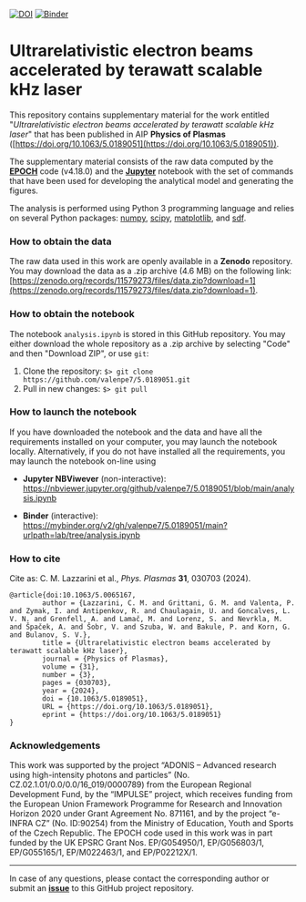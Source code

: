[![DOI](https://zenodo.org/badge/DOI/10.5281/zenodo.11579273.svg)](https://doi.org/10.5281/zenodo.11579273)
[![Binder](https://mybinder.org/badge_logo.svg)](https://mybinder.org/v2/gh/valenpe7/5.0065167/main?urlpath=lab/tree/analysis.ipynb)

# Ultrarelativistic electron beams accelerated by terawatt scalable kHz laser

This repository contains supplementary material for the work entitled "*Ultrarelativistic electron beams accelerated by terawatt scalable kHz laser*" that has been published in AIP **Physics of Plasmas** ([https://doi.org/10.1063/5.0189051](https://doi.org/10.1063/5.0189051)).

The supplementary material consists of the raw data computed by the **[EPOCH](https://epochpic.github.io/)** code (v4.18.0) and the **[Jupyter](https://jupyter.org/)** notebook with the set of commands that have been used for developing the analytical model and generating the figures.

The analysis is performed using Python 3 programming language and relies on several Python packages: [numpy](https://github.com/numpy/numpy), [scipy](https://github.com/scipy/scipy), [matplotlib](https://github.com/matplotlib/matplotlib), and [sdf](https://github.com/keithbennett/SDF).

### How to obtain the data

The raw data used in this work are openly available in a **Zenodo** repository. You may download the data as a .zip archive (4.6 MB) on the following link: [https://zenodo.org/records/11579273/files/data.zip?download=1](https://zenodo.org/records/11579273/files/data.zip?download=1).

### How to obtain the notebook

The notebook `analysis.ipynb` is stored in this GitHub repository. You may either download the whole repository as a .zip archive by selecting "Code" and then "Download ZIP", or use `git`:

1. Clone the repository: ``` $> git clone https://github.com/valenpe7/5.0189051.git ```
2. Pull in new changes: ``` $> git pull ```

### How to launch the notebook

If you have downloaded the notebook and the data and have all the requirements installed on your computer, you may launch the notebook locally. Alternatively, if you do not have installed all the requirements, you may launch the notebook on-line using
* **Jupyter NBViwever** (non-interactive): https://nbviewer.jupyter.org/github/valenpe7/5.0189051/blob/main/analysis.ipynb

* **Binder** (interactive): https://mybinder.org/v2/gh/valenpe7/5.0189051/main?urlpath=lab/tree/analysis.ipynb

### How to cite

Cite as: C. M. Lazzarini et al., *Phys. Plasmas* **31**, 030703 (2024).
```
@article{doi:10.1063/5.0065167,
        author = {Lazzarini, C. M. and Grittani, G. M. and Valenta, P. and Zymak, I. and Antipenkov, R. and Chaulagain, U. and Goncalves, L. V. N. and Grenfell, A. and Lamač, M. and Lorenz, S. and Nevrkla, M. and Špaček, A. and Šobr, V. and Szuba, W. and Bakule, P. and Korn, G. and Bulanov, S. V.},
        title = {Ultrarelativistic electron beams accelerated by terawatt scalable kHz laser},
        journal = {Physics of Plasmas},
        volume = {31},
        number = {3},
        pages = {030703},
        year = {2024},
        doi = {10.1063/5.0189051},
        URL = {https://doi.org/10.1063/5.0189051},
        eprint = {https://doi.org/10.1063/5.0189051}
}
```

### Acknowledgements

This work was supported by the project “ADONIS – Advanced research using high-intensity photons and particles” (No. CZ.02.1.01/0.0/0.0/16_019/0000789) from the European Regional Development Fund, by the “IMPULSE” project, which receives funding from the European Union Framework Programme for Research and Innovation Horizon 2020 under Grant Agreement No. 871161, and by the project “e-INFRA CZ” (No. ID:90254) from the Ministry of Education, Youth and Sports of the Czech Republic. The EPOCH code used in this work was in part funded by the UK EPSRC Grant Nos. EP/G054950/1, EP/G056803/1, EP/G055165/1, EP/M022463/1, and EP/P02212X/1.

---

In case of any questions, please contact the corresponding author or submit an **[issue](https://github.com/valenpe7/5.0189051/issues)** to this GitHub project repository.
